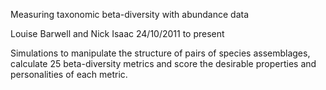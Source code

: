 Measuring taxonomic beta-diversity with abundance data

Louise Barwell and Nick Isaac 
24/10/2011 to present

Simulations to manipulate the structure of pairs of species assemblages, calculate 25 beta-diversity metrics and score the desirable properties and personalities of each metric.